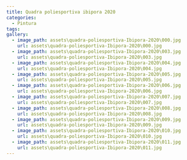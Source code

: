 ```yaml
---
title: Quadra poliesportiva ibipora 2020
categories:
  - Pintura
tags:
gallery:
  - image_path: assets\quadra-poliesportiva-Ibipora-2020\000.jpg
    url: assets\quadra-poliesportiva-Ibipora-2020\000.jpg
  - image_path: assets\quadra-poliesportiva-Ibipora-2020\003.jpg
    url: assets\quadra-poliesportiva-Ibipora-2020\003.jpg
  - image_path: assets\quadra-poliesportiva-Ibipora-2020\004.jpg
    url: assets\quadra-poliesportiva-Ibipora-2020\004.jpg
  - image_path: assets\quadra-poliesportiva-Ibipora-2020\005.jpg
    url: assets\quadra-poliesportiva-Ibipora-2020\005.jpg
  - image_path: assets\quadra-poliesportiva-Ibipora-2020\006.jpg
    url: assets\quadra-poliesportiva-Ibipora-2020\006.jpg
  - image_path: assets\quadra-poliesportiva-Ibipora-2020\007.jpg
    url: assets\quadra-poliesportiva-Ibipora-2020\007.jpg
  - image_path: assets\quadra-poliesportiva-Ibipora-2020\008.jpg
    url: assets\quadra-poliesportiva-Ibipora-2020\008.jpg
  - image_path: assets\quadra-poliesportiva-Ibipora-2020\009.jpg
    url: assets\quadra-poliesportiva-Ibipora-2020\009.jpg
  - image_path: assets\quadra-poliesportiva-Ibipora-2020\010.jpg
    url: assets\quadra-poliesportiva-Ibipora-2020\010.jpg
  - image_path: assets\quadra-poliesportiva-Ibipora-2020\011.jpg
    url: assets\quadra-poliesportiva-Ibipora-2020\011.jpg
---
```

